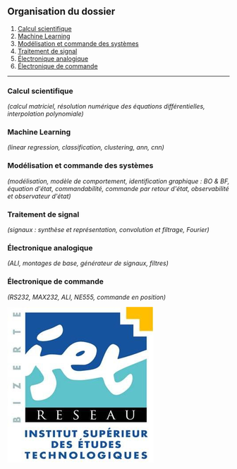 ## Organisation du dossier

1. [Calcul scientifique](https://github.com/a-mhamdi/isetbz/tree/main/Calcul%20scientifique)
2. [Machine Learning](https://github.com/a-mhamdi/isetbz/tree/main/Machine%20learning)
3. [Modélisation et commande des systèmes](https://github.com/a-mhamdi/isetbz/tree/main/Mod%C3%A9lisation%20et%20commande%20des%20syst%C3%A8mes)
4. [Traitement de signal](https://github.com/a-mhamdi/isetbz/tree/main/Traitement%20de%20signal)
5. [Électronique analogique](https://github.com/a-mhamdi/isetbz/tree/main/Électronique%20analogique)
6. [Électronique de commande](https://github.com/a-mhamdi/isetbz/tree/main/Électronique%20de%20commande)

------

### **Calcul scientifique**
*(calcul matriciel, résolution numérique des équations différentielles, interpolation polynomiale)*

### **Machine Learning**
*(linear regression, classification, clustering, ann, cnn)*

### **Modélisation et commande des systèmes**
*(modélisation, modèle de comportement, identification graphique : BO & BF, équation d'état, commandabilité, commande par retour d'état, observabilité et observateur d'état)*

### **Traitement de signal**
*(signaux : synthèse et représentation, convolution et filtrage, Fourier)*

### **Électronique analogique**
*(ALI, montages de base, générateur de signaux, filtres)*

### **Électronique de commande**
*(RS232, MAX232, ALI, NE555, commande en position)*

![ISET de Bizerte](logo-isetbz.png)
